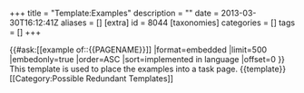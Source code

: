 +++
title = "Template:Examples"
description = ""
date = 2013-03-30T16:12:41Z
aliases = []
[extra]
id = 8044
[taxonomies]
categories = []
tags = []
+++

{{#ask:[[example of::{{PAGENAME}}]]
|format=embedded
|limit=500
|embedonly=true
|order=ASC
|sort=implemented in language
|offset=0
}}<noinclude>
This template is used to place the examples into a task page.
{{template}}
[[Category:Possible Redundant Templates]]
</noinclude>
